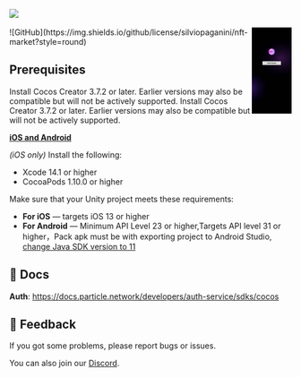 ![](https://img.shields.io/badge/ts-%F0%9F%92%AA-blue?style=round) 

<img align="right" src="./screenshot/main.jpg" alt="img_v2_e4e49bb8-c9ad-4768-91d1-a600dffbcfbg" style="zoom:15%;" />
![GitHub](https://img.shields.io/github/license/silviopaganini/nft-market?style=round)

## **Prerequisites**

Install Cocos Creator 3.7.2 or later. Earlier versions may also be compatible but will not be actively supported. Install Cocos Creator 3.7.2 or later. Earlier versions may also be compatible but will not be actively supported. 

**[iOS and Android](https://docs.particle.network/dashboard/unity-sdk-prerequisites)**

*(iOS only)* Install the following:

- Xcode 14.1 or higher
- CocoaPods 1.10.0 or higher

Make sure that your Unity project meets these requirements:

- **For iOS** — targets iOS 13 or higher
- **For Android** — Minimum API Level 23 or higher,Targets API level 31 or higher，Pack apk must be with exporting project to Android Studio, [change Java SDK version to 11](https://stackoverflow.com/questions/66449161/how-to-upgrade-an-android-project-to-java-11)

## 📗 Docs

**Auth**: https://docs.particle.network/developers/auth-service/sdks/cocos

## 💼 Feedback

If you got some problems, please report bugs or issues.

You can also join our [Discord](https://discord.gg/2y44qr6CR2).